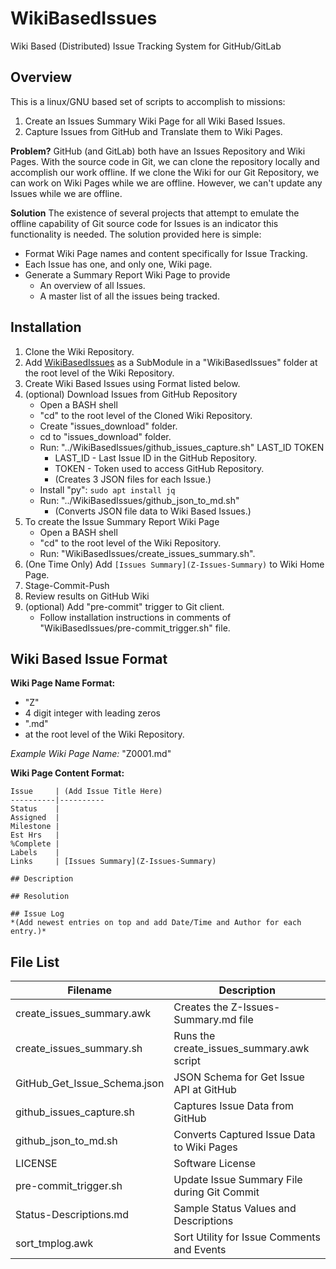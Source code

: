 # WikiBasedIssues
Wiki Based (Distributed) Issue Tracking System for GitHub/GitLab


## Overview
This is a linux/GNU based set of scripts to accomplish to missions:
1. Create an Issues Summary Wiki Page for all Wiki Based Issues.
2. Capture Issues from GitHub and Translate them to Wiki Pages.

**Problem?**  GitHub (and GitLab) both have an Issues Repository and Wiki Pages.
With the source code in Git, we can clone the repository locally and
accomplish our work offline.  If we clone the Wiki for our Git Repository,
we can work on Wiki Pages while we are offline.  However, we can't update
any Issues while we are offline.

**Solution**  The existence of several projects that attempt to emulate
the offline capability of Git source code for Issues is an indicator this
functionality is needed.  The solution provided here is simple:
* Format Wiki Page names and content specifically for Issue Tracking.
* Each Issue has one, and only one, Wiki page.
* Generate a Summary Report Wiki Page to provide
    * An overview of all Issues.
    * A master list of all the issues being tracked.


## Installation

1. Clone the Wiki Repository.
1. Add [WikiBasedIssues](https://github.com/DDieterich/WikiBasedIssues)
   as a SubModule in a "WikiBasedIssues" folder at the root level
   of the Wiki Repository.
1. Create Wiki Based Issues using Format listed below.
1. (optional) Download Issues from GitHub Repository
    * Open a BASH shell
    * "cd" to the root level of the Cloned Wiki Repository.
    * Create "issues_download" folder.
    * cd to "issues_download" folder.
    * Run: "../WikiBasedIssues/github_issues_capture.sh" LAST_ID TOKEN
        * LAST_ID - Last Issue ID in the GitHub Repository.
        * TOKEN - Token used to access GitHub Repository.
        * (Creates 3 JSON files for each Issue.)
    * Install "py": `sudo apt install jq`
    * Run: "../WikiBasedIssues/github_json_to_md.sh"
        * (Converts JSON file data to Wiki Based Issues.)
1. To create the Issue Summary Report Wiki Page
    * Open a BASH shell
    * "cd" to the root level of the Wiki Repository.
    * Run: "WikiBasedIssues/create_issues_summary.sh".
1. (One Time Only) Add `[Issues Summary](Z-Issues-Summary)` to Wiki Home Page.
1. Stage-Commit-Push
1. Review results on GitHub Wiki
1. (optional) Add "pre-commit" trigger to Git client.
    * Follow installation instructions in comments of "WikiBasedIssues/pre-commit_trigger.sh" file.

## Wiki Based Issue Format

**Wiki Page Name Format:**
* "Z"
* 4 digit integer with leading zeros
* ".md"
* at the root level of the Wiki Repository.

*Example Wiki Page Name:* "Z0001.md"

**Wiki Page Content Format:**

```
Issue     | (Add Issue Title Here)
----------|----------
Status    | 
Assigned  | 
Milestone | 
Est Hrs   | 
%Complete | 
Labels    | 
Links     | [Issues Summary](Z-Issues-Summary)

## Description

## Resolution

## Issue Log
*(Add newest entries on top and add Date/Time and Author for each entry.)*
```


## File List

Filename                     | Description
-----------------------------|-------------
create_issues_summary.awk    | Creates the Z-Issues-Summary.md file
create_issues_summary.sh     | Runs the create_issues_summary.awk script
GitHub_Get_Issue_Schema.json | JSON Schema for Get Issue API at GitHub
github_issues_capture.sh     | Captures Issue Data from GitHub
github_json_to_md.sh         | Converts Captured Issue Data to Wiki Pages
LICENSE                      | Software License
pre-commit_trigger.sh        | Update Issue Summary File during Git Commit
Status-Descriptions.md       | Sample Status Values and Descriptions
sort_tmplog.awk              | Sort Utility for Issue Comments and Events
